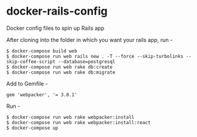 # docker-rails-config
Docker config files to spin up Rails app

After cloning into the folder in which you want your rails app, run -

  ```
  $ docker-compose build web
  $ docker-compose run web rails new . -T --force --skip-turbolinks --skip-coffee-script --database=postgresql
  $ docker-compose run web rake db:create
  $ docker-compose run web rake db:migrate
  ```
  
Add to Gemfile -

  ```
  gem 'webpacker', '= 3.0.1'
  ```
  
Run -

  ```
  $ docker-compose run web rake webpacker:install
  $ docker-compose run web rake webpacker:install:react
  $ docker-compose up
  ```

  
  

